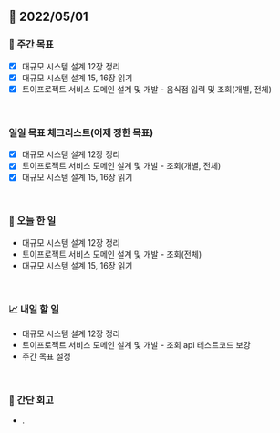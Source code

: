## 📅 2022/05/01


### 👏 주간 목표

- [x] 대규모 시스템 설계 12장 정리
- [x] 대규모 시스템 설계 15, 16장 읽기
- [x] 토이프로젝트 서비스 도메인 설계 및 개발 - 음식점 입력 및 조회(개별, 전체)

<br/>

### 일일 목표 체크리스트(어제 정한 목표)

- [x] 대규모 시스템 설계 12장 정리
- [x] 토이프로젝트 서비스 도메인 설계 및 개발 - 조회(개별, 전체)
- [x] 대규모 시스템 설계 15, 16장 읽기

<br/>

### 💯 오늘 한 일

- 대규모 시스템 설계 12장 정리
- 토이프로젝트 서비스 도메인 설계 및 개발 - 조회(전체)
- 대규모 시스템 설계 15, 16장 읽기

<br/>

### 📈 내일 할 일

- 대규모 시스템 설계 12장 정리
- 토이프로젝트 서비스 도메인 설계 및 개발 - 조회 api 테스트코드 보강
- 주간 목표 설정

<br/>

### 🤔 간단 회고

- .




 




 








